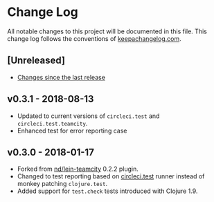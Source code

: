 # Change Log
All notable changes to this project will be documented in this file. This change log follows the conventions of [keepachangelog.com](http://keepachangelog.com/).

## [Unreleased]

- [Changes since the last release](https://github.com/leafclick/lein-teamcity/compare/v0.3.1...HEAD)

## v0.3.1 - 2018-08-13

- Updated to current versions of `circleci.test` and `circleci.test.teamcity`.
- Enhanced test for error reporting case

## v0.3.0 - 2018-01-17

- Forked from [nd/lein-teamcity](https://github.com/nd/lein-teamcity) 0.2.2 plugin.
- Changed to test reporting based on [circleci.test](https://github.com/circleci/circleci.test) runner instead 
  of monkey patching `clojure.test`.
- Added support for `test.check` tests introduced with Clojure 1.9.  

